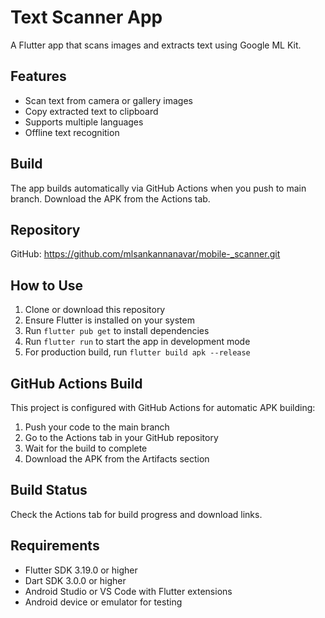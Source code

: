 # Text Scanner App

A Flutter app that scans images and extracts text using Google ML Kit.

## Features
- Scan text from camera or gallery images
- Copy extracted text to clipboard
- Supports multiple languages
- Offline text recognition

## Build
The app builds automatically via GitHub Actions when you push to main branch.
Download the APK from the Actions tab.

## Repository
GitHub: https://github.com/mlsankannanavar/mobile-_scanner.git

## How to Use

1. Clone or download this repository
2. Ensure Flutter is installed on your system
3. Run `flutter pub get` to install dependencies
4. Run `flutter run` to start the app in development mode
5. For production build, run `flutter build apk --release`

## GitHub Actions Build

This project is configured with GitHub Actions for automatic APK building:

1. Push your code to the main branch
2. Go to the Actions tab in your GitHub repository
3. Wait for the build to complete
4. Download the APK from the Artifacts section

## Build Status
Check the Actions tab for build progress and download links.

## Requirements
- Flutter SDK 3.19.0 or higher
- Dart SDK 3.0.0 or higher
- Android Studio or VS Code with Flutter extensions
- Android device or emulator for testing
